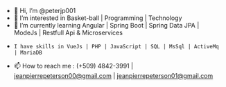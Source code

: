 - 👋 Hi, I’m @peterjp001
- 👀 I’m interested in Basket-ball | Programming | Technology
- 🌱 I’m currently learning Angular | Spring Boot | Spring Data JPA | ModeJs | Restfull Api & Microservices
-     I have skills in VueJs | PHP | JavaScript | SQL | MsSql | ActiveMq | MariaDB
- 📫 How to reach me : (+509) 4842-3991 | jeanpierrepeterson00@gmail.com | jeanpierrepeterson01@gmail.com

<!---
peterjp001/peterjp001 is a ✨ special ✨ repository because its `README.md` (this file) appears on your GitHub profile.
You can click the Preview link to take a look at your changes.
--->
